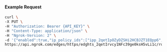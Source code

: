 <!-- Code generated for API Clients. DO NOT EDIT. -->

#### Example Request

```bash
curl \
-X PUT \
-H "Authorization: Bearer {API_KEY}" \
-H "Content-Type: application/json" \
-H "Ngrok-Version: 2" \
-d '{"enabled":true,"ip_policy_ids":["ipp_2qetIpOZyDZSHi2HCBJZT1EQpp6","ipp_2qetIozIG7kw0AjjN6FaADcCz1k"]}' \
https://api.ngrok.com/edges/https/edghts_2qetIrvcy1NFc39ge0ksH5vLi1c/routes/edghtsrt_2qetIpGTWkzQhlkRIEbwQaHVrkO/ip_restriction
```
